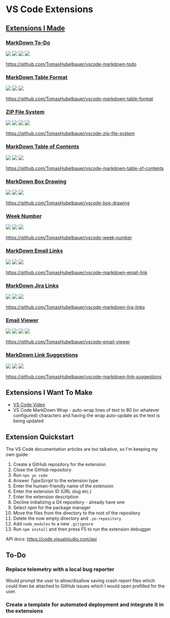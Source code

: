 # VS Code Extensions

## [Extensions I Made](https://marketplace.visualstudio.com/search?term=publisher%3A"Tomas%20Hubelbauer"&target=VSCode)

### [MarkDown To-Do](https://marketplace.visualstudio.com/items?itemName=TomasHubelbauer.vscode-markdown-todo)

![](https://img.shields.io/visual-studio-marketplace/stars/TomasHubelbauer.vscode-markdown-todo.svg)
![](https://vsmarketplacebadge.apphb.com/installs-short/TomasHubelbauer.vscode-markdown-todo.svg)
![](https://vsmarketplacebadge.apphb.com/downloads-short/TomasHubelbauer.vscode-markdown-todo.svg)
![](https://github.com/tomashubelbauer/vscode-markdown-todo/workflows/.github/workflows/main.yml/badge.svg)

https://github.com/TomasHubelbauer/vscode-markdown-todo

### [MarkDown Table Format](https://marketplace.visualstudio.com/items?itemName=TomasHubelbauer.vscode-markdown-table-format)

![](https://img.shields.io/visual-studio-marketplace/stars/TomasHubelbauer.vscode-markdown-table-format.svg)
![](https://vsmarketplacebadge.apphb.com/installs-short/TomasHubelbauer.vscode-markdown-table-format.svg)
![](https://vsmarketplacebadge.apphb.com/downloads-short/TomasHubelbauer.vscode-markdown-table-format.svg)

https://github.com/TomasHubelbauer/vscode-markdown-table-format

### [ZIP File System](https://marketplace.visualstudio.com/items?itemName=TomasHubelbauer.zip-file-system)

![](https://img.shields.io/visual-studio-marketplace/stars/TomasHubelbauer.zip-file-system.svg)
![](https://vsmarketplacebadge.apphb.com/installs-short/TomasHubelbauer.zip-file-system.svg)
![](https://vsmarketplacebadge.apphb.com/downloads-short/TomasHubelbauer.zip-file-system.svg)
![](https://github.com/tomashubelbauer/vscode-zip-file-system/workflows/.github/workflows/main.yml/badge.svg)

https://github.com/TomasHubelbauer/vscode-zip-file-system

### [MarkDown Table of Contents](https://marketplace.visualstudio.com/items?itemName=TomasHubelbauer.markdown-table-of-contents)

![](https://img.shields.io/visual-studio-marketplace/stars/TomasHubelbauer.markdown-table-of-contents.svg)
![](https://vsmarketplacebadge.apphb.com/installs-short/TomasHubelbauer.markdown-table-of-contents.svg)
![](https://vsmarketplacebadge.apphb.com/downloads-short/TomasHubelbauer.markdown-table-of-contents.svg)

https://github.com/TomasHubelbauer/vscode-markdown-table-of-contents

### [MarkDown Box Drawing](https://marketplace.visualstudio.com/items?itemName=TomasHubelbauer.vscode-box-drawing)

![](https://img.shields.io/visual-studio-marketplace/stars/TomasHubelbauer.vscode-box-drawing.svg)
![](https://vsmarketplacebadge.apphb.com/installs-short/TomasHubelbauer.vscode-box-drawing.svg)
![](https://vsmarketplacebadge.apphb.com/downloads-short/TomasHubelbauer.vscode-box-drawing.svg)

https://github.com/TomasHubelbauer/vscode-box-drawing

### [Week Number](https://marketplace.visualstudio.com/items?itemName=TomasHubelbauer.vscode-week-number)

![](https://img.shields.io/visual-studio-marketplace/stars/TomasHubelbauer.vscode-week-number.svg)
![](https://vsmarketplacebadge.apphb.com/installs-short/TomasHubelbauer.vscode-week-number.svg)
![](https://vsmarketplacebadge.apphb.com/downloads-short/TomasHubelbauer.vscode-week-number.svg)

https://github.com/TomasHubelbauer/vscode-week-number

### [MarkDown Email Links](https://marketplace.visualstudio.com/items?itemName=TomasHubelbauer.vscode-markdown-email-links)

![](https://img.shields.io/visual-studio-marketplace/stars/TomasHubelbauer.vscode-markdown-email-links.svg)
![](https://vsmarketplacebadge.apphb.com/installs-short/TomasHubelbauer.vscode-markdown-email-links.svg)
![](https://vsmarketplacebadge.apphb.com/downloads-short/TomasHubelbauer.vscode-markdown-email-links.svg)

https://github.com/TomasHubelbauer/vscode-markdown-email-link

### [MarkDown Jira Links](https://marketplace.visualstudio.com/items?itemName=TomasHubelbauer.markdown-jira-links)

![](https://img.shields.io/visual-studio-marketplace/stars/TomasHubelbauer.markdown-jira-links.svg)
![](https://vsmarketplacebadge.apphb.com/installs-short/TomasHubelbauer.markdown-jira-links.svg)
![](https://vsmarketplacebadge.apphb.com/downloads-short/TomasHubelbauer.markdown-jira-links.svg)

https://github.com/TomasHubelbauer/vscode-markdown-jira-links

### [Email Viewer](https://marketplace.visualstudio.com/items?itemName=TomasHubelbauer.email-viewer)

![](https://img.shields.io/visual-studio-marketplace/stars/TomasHubelbauer.email-viewer.svg)
![](https://vsmarketplacebadge.apphb.com/installs-short/TomasHubelbauer.email-viewer.svg)
![](https://vsmarketplacebadge.apphb.com/downloads-short/TomasHubelbauer.email-viewer.svg)
![](https://github.com/tomashubelbauer/vscode-markdown-todo/workflows/.github/workflows/main.yml/badge.svg)

https://github.com/TomasHubelbauer/vscode-email-viewer

### [MarkDown Link Suggestions](https://marketplace.visualstudio.com/items?itemName=TomasHubelbauer.vscode-markdown-link-suggestions)

![](https://img.shields.io/visual-studio-marketplace/stars/tomashubelbauer.vscode-markdown-link-suggestions.svg)
![](https://vsmarketplacebadge.apphb.com/installs-short/TomasHubelbauer.vscode-markdown-link-suggestions.svg)
![](https://vsmarketplacebadge.apphb.com/downloads-short/TomasHubelbauer.vscode-markdown-link-suggestions.svg)

https://github.com/TomasHubelbauer/vscode-markdown-link-suggestions

## Extensions I Want To Make

- [VS Code Video](https://github.com/TomasHubelbauer/vscode-video)
- VS Code MarkDown Wrap - auto-wrap lines of text to 80 (or whatever configured) characters
  and having the wrap auto-update as the text is being updated

## Extension Quickstart

The VS Code documentation articles are too talkative, so I'm keeping my own guide:

1. Create a GitHub repository for the extension
2. Close the GitHub repository
3. Run `npx yo code`
4. Answer *TypeScript* to the extension type
5. Enter the human-friendly name of the extension
6. Enter the extension ID (URL slug etc.)
7. Enter the extension description
8. Decline initializing a Git repository - already have one
9. Select *npm* for the package manager
10. Move the files from the directory to the root of the repository
11. Delete the now empty directory and `.yo-repository`
12. Add `node_modules` to a new `.gitignore`
13. Run `npm install` and then press F5 to run the extension debugger

API docs: https://code.visualstudio.com/api

## To-Do

### Replace telemetry with a local bug reporter

Would prompt the user to allow/disallow saving crash report files which could then
be attached to GitHub issues which I would open prefilled for the user.

### Create a template for automated deployment and integrate it in the extensions
